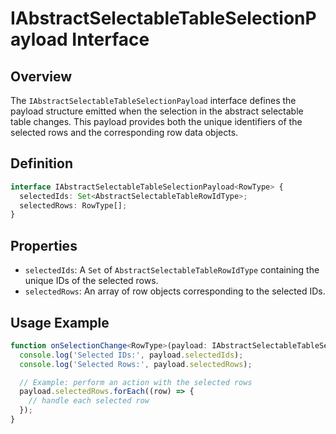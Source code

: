 # IAbstractSelectableTableSelectionPayload Interface

## Overview

The `IAbstractSelectableTableSelectionPayload` interface defines the payload structure emitted when the selection in the abstract selectable table changes. This payload provides both the unique identifiers of the selected rows and the corresponding row data objects.

## Definition

```typescript
interface IAbstractSelectableTableSelectionPayload<RowType> {
  selectedIds: Set<AbstractSelectableTableRowIdType>;
  selectedRows: RowType[];
}
```

## Properties

- `selectedIds`: A `Set` of `AbstractSelectableTableRowIdType` containing the unique IDs of the selected rows.
- `selectedRows`: An array of row objects corresponding to the selected IDs.

## Usage Example

```typescript
function onSelectionChange<RowType>(payload: IAbstractSelectableTableSelectionPayload<RowType>) {
  console.log('Selected IDs:', payload.selectedIds);
  console.log('Selected Rows:', payload.selectedRows);

  // Example: perform an action with the selected rows
  payload.selectedRows.forEach((row) => {
    // handle each selected row
  });
}
```
